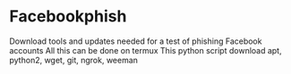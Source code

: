 # Facebookphish
Download tools and updates needed for a test of phishing Facebook accounts
All this can be done on termux
This python script download apt, python2, wget, git, ngrok, weeman
